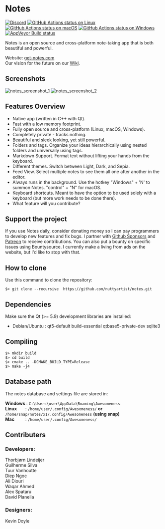 # Notes

[![Discord](https://dcbadge.vercel.app/api/server/RP6ReXRn5j?style=flat)](https://discord.gg/RP6ReXRn5j)
[![GitHub Actions status on Linux](https://github.com/nuttyartist/notes/actions/workflows/linux.yml/badge.svg?branch=dev)](https://github.com/nuttyartist/notes/actions/workflows/linux.yml?query=branch%3Adev)
[![GitHub Actions status on macOS](https://github.com/nuttyartist/notes/actions/workflows/macos.yml/badge.svg?branch=dev)](https://github.com/nuttyartist/notes/actions/workflows/macos.yml?query=branch%3Adev)
[![GitHub Actions status on Windows](https://github.com/nuttyartist/notes/actions/workflows/windows.yml/badge.svg?branch=dev)](https://github.com/nuttyartist/notes/actions/workflows/windows.yml?query=branch%3Adev)
[![AppVeyor Build status](https://ci.appveyor.com/api/projects/status/github/nuttyartist/notes?branch=dev&svg=true)](https://ci.appveyor.com/project/nuttyartist/notes)

Notes is an open source and cross-platform note-taking app that is both beautiful and powerful.

Website: <a href="http://get-notes.com" target="_blank">get-notes.com</a>  
Our vision for the future on our [Wiki](https://github.com/nuttyartist/notes/wiki/Vision).

## Screenshots

![notes_screenshot_1](https://user-images.githubusercontent.com/16375940/188721143-df0a3584-011f-4ef0-a185-82066f9eb671.gif)
![notes_screenshot_2](https://user-images.githubusercontent.com/16375940/188721215-943dff96-fd61-48ad-a2c0-fa059db72152.gif)

## Features Overview

- Native app (written in C++ with Qt).
- Fast with a low memory footprint.
- Fully open source and cross-platform (Linux, macOS, Windows).
- Completely private - tracks nothing.
- Beautiful and sleek looking, yet still powerful.
- Folders and tags. Organize your ideas hierarchically using nested folders and universally using tags.
- Markdown Support. Format text without lifting your hands from the keyboard.
- Different themes. Switch between Light, Dark, and Sepia.
- Feed View. Select multiple notes to see them all one after another in the editor.
- Always runs in the background. Use the hotkey "Windows" + 'N' to summon Notes. "control" + "N" for macOS.
- Keyboard shortcuts. Meant to have the option to be used solely with a keyboard (but more work needs to be done there).
- What feature will you contribute?

## Support the project

If you use Notes daily, consider donating money so I can pay programmers to develop new features and fix bugs. I partner with [Github Sponsors](https://github.com/sponsors/nuttyartist) and [Patreon](https://www.patreon.com/rubymamis) to receive contributions. You can also put a bounty on specific issues using Bountysource. I currently make a living from ads on the website, but I'd like to stop with that.

## How to clone

Use this command to clone the repository:

```shell
$> git clone --recursive  https://github.com/nuttyartist/notes.git
```

## Dependencies

Make sure the Qt (>= 5.9) development libraries are installed:

- Debian/Ubuntu : qt5-default build-essential qtbase5-private-dev sqlite3

## Compiling

```shell
$> mkdir build
$> cd build
$> cmake .. -DCMAKE_BUILD_TYPE=Release
$> make -j4
```

## Database path

The notes database and settings file are stored in:

**Windows** : `C:\Users\user\AppData\Roaming\Awesomeness`  
**Linux** &nbsp;&nbsp;&nbsp;&nbsp;&nbsp;&nbsp;: `/home/user/.config/Awesomeness/` **or** `/home/snap/notes/x1/.config/Awesomeness` **(using snap)**  
**Mac** &nbsp;&nbsp;&nbsp;&nbsp;&nbsp;&nbsp;&nbsp;&nbsp;: `/home/user/.config/Awesomeness/`

## Contributers

### Developers:
Thorbjørn Lindeijer  
Guilherme Silva  
Tuur Vanhoutte  
Diep Ngoc  
Ali Diouri  
Waqar Ahmed  
Alex Spataru  
David Planella  

### Designers:
Kevin Doyle
